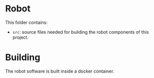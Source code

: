 # Robot

This folder contains:

- `src`: source files needed for building the robot components of this project.

# Building

The robot software is built inside a docker container. 
